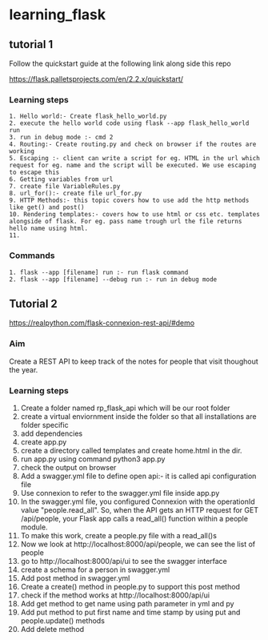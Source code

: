 # learning_flask

## tutorial 1
Follow the quickstart guide at the following link along side this repo

https://flask.palletsprojects.com/en/2.2.x/quickstart/

### Learning steps
    
    1. Hello world:- Create flask_hello_world.py
    2. execute the hello world code using flask --app flask_hello_world run
    3. run in debug mode :- cmd 2
    4. Routing:- Create routing.py and check on browser if the routes are working
    5. Escaping :- client can write a script for eg. HTML in the url which request for eg. name and the script will be executed. We use escaping to escape this
    6. Getting variables from url
    7. create file VariableRules.py
    8. url_for():- create file url_for.py
    9. HTTP Methods:- this topic covers how to use add the http methods like get() and post()
    10. Rendering templates:- covers how to use html or css etc. templates alongside of flask. For eg. pass name trough url the file returns hello name using html.
    11. 

### Commands 
    1. flask --app [filename] run :- run flask command
    2. flask --app [filename] --debug run :- run in debug mode


## Tutorial 2

https://realpython.com/flask-connexion-rest-api/#demo


### Aim

Create a REST API to keep track of the notes for people that visit thoughout the year.
### Learning steps

1. Create a folder named rp_flask_api which will be our root folder
2. create a virtual enviornment inside the folder so that all installations are folder specific
3. add dependencies
4. create app.py
5. create a directory called templates and create home.html in the dir.
6. run app.py using command python3 app.py
7. check the output on browser
8. Add a swagger.yml file to define open api:- it is called api configuration file
9. Use connexion to refer to the swagger.yml file inside app.py
10. In the swagger.yml file, you configured Connexion with the operationId value "people.read_all". So, when the API gets an HTTP request for GET /api/people, your Flask app calls a read_all() function within a people module. 
11. To make this work, create a people.py file with a read_all()s
12. Now we look at http://localhost:8000/api/people, we can see the list of people
13. go to http://localhost:8000/api/ui to see the swagger interface
14. create a schema for a person in swagger.yml
15. Add post method in swagger.yml
16. Create a create() method in people.py to support this post method
17. check if the method works at http://localhost:8000/api/ui
18. Add get method to get name using path parameter in yml and py
19. Add put method to put first name and time stamp by using put and people.update() methods
20. Add delete method